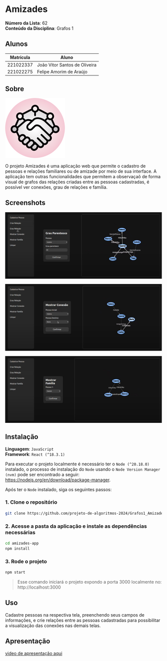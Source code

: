 # Amizades

**Número da Lista**: 62<br>
**Conteúdo da Disciplina**: Grafos 1<br>

## Alunos
|Matrícula | Aluno |
| -- | -- |
| 221022337  |  João Vitor Santos de Oliveira |
| 221022275  |  Felipe Amorim de Araújo |

## Sobre

![Logo Amizades](/amizades-app/public/logo192.png)

O projeto Amizades é uma aplicação web que permite o cadastro de pessoas e relações familiares ou de amizade por meio de sua interface. A aplicação tem outras funcionalidades que permitem a observaçaõ de forma visual de grafos das relações criadas entre as pessoas cadastradas, é possível ver conexões, grau de relações e família.

## Screenshots

![Screenshot 1](assets/screenshot1.png)

![Screenshot 2](assets/screenshot2.png)

![Screenshot 3](assets/screenshot3.png)

## Instalação 
**Linguagem**: `JavaScript`<br>
**Framework**: `React (^18.3.1)`<br>

Para executar o projeto localmente é necessário ter o `Node (^20.18.0)` instalado, o processo de instalação do `Node` usando o `Node Version Manager (nvm)` pode ser encontrado a seguir: https://nodejs.org/en/download/package-manager.

Após ter o `Node` instalado, siga os seguintes passos:

### 1. Clone o repositório
```bash
git clone https://github.com/projeto-de-algoritmos-2024/Grafos1_Amizades.git
```

### 2. Acesse a pasta da aplicação e instale as dependências necessárias
```bash
cd amizades-app
npm install
```

### 3. Rode o projeto

```bash
npm start
```

> Esse comando iniciará o projeto expondo a porta 3000 localmente no: http://localhost:3000


## Uso 
Cadastre pessoas na respectiva tela, preenchendo seus campos de informações, e crie relações entre as pessoas cadastradas para possibilitar a visualização das conexões nas demais telas.

## Apresentação
[video de apresentação aqui](https://www.youtube.com/watch?v=F5JjI1GLjrg)


